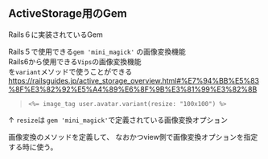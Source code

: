 ## ActiveStorage用のGem
Rails６に実装されているGem  

Rails５で使用できる```gem 'mini_magick'``` の画像変換機能  
Rails6から使用できる```Vips```の画像変換機能  
を```variant```メソッドで使うことができる  
https://railsguides.jp/active_storage_overview.html#%E7%94%BB%E5%83%8F%E3%82%92%E5%A4%89%E6%8F%9B%E3%81%99%E3%82%8B

> ```
> <%= image_tag user.avatar.variant(resize: "100x100") %>
> ```
↑
```resize```は
```gem 'mini_magick'```で定義されている画像変換オプション

画像変換のメソッドを定義して、
なおかつview側で画像変換オプションを指定する時に使う。
